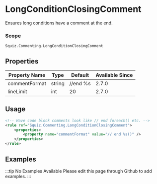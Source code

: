 # LongConditionClosingComment

Ensures long conditions have a comment at the end.

### Scope

`Squiz.Commenting.LongConditionClosingComment`

## Properties

| Property Name | Type   | Default  | Available Since |
| ------------- | ------ | -------- | --------------- |
| commentFormat | string | //end %s | 2.7.0           |
| lineLimit     | int    | 20       | 2.7.0           |

## Usage

```xml
<!-- Have code block comments look like // end foreach() etc. -->
<rule ref="Squiz.Commenting.LongConditionClosingComment">
    <properties>
        <property name="commentFormat" value="// end %s()" />
    </properties>
</rule>
```

## Examples

:::tip No Examples Available
Please edit this page through Github to add examples.
:::